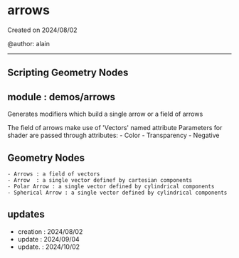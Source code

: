 # arrows

Created on 2024/08/02

@author: alain

-----------------------------------------------------
Scripting Geometry Nodes
-----------------------------------------------------

module : demos/arrows
---------------------
Generates modifiers which build a single arrow or a field of arrows

The field of arrows make use of 'Vectors' named attribute
Parameters for shader are passed through attributes:
    - Color
    - Transparency
    - Negative

Geometry Nodes
--------------
    - Arrows : a field of vectors
    - Arrow  : a single vector definef by cartesian components
    - Polar Arrow : a single vector defined by cylindrical components
    - Spherical Arrow : a single vector defined by cylindrical components

updates
-------
- creation : 2024/08/02
- update   : 2024/09/04
- update.  : 2024/10/02